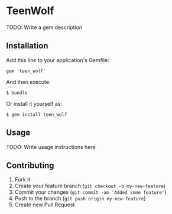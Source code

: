# TeenWolf

TODO: Write a gem description

## Installation

Add this line to your application's Gemfile:

    gem 'teen_wolf'

And then execute:

    $ bundle

Or install it yourself as:

    $ gem install teen_wolf

## Usage

TODO: Write usage instructions here

## Contributing

1. Fork it
2. Create your feature branch (`git checkout -b my-new-feature`)
3. Commit your changes (`git commit -am 'Added some feature'`)
4. Push to the branch (`git push origin my-new-feature`)
5. Create new Pull Request

